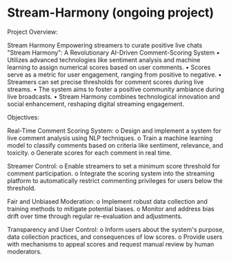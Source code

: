 # Stream-Harmony (ongoing project)

Project Overview: 
 
Stream Harmony Empowering streamers to curate positive live chats 
"Stream Harmony": A Revolutionary AI-Driven Comment-Scoring System 
• Utilizes advanced technologies like sentiment analysis and machine learning to assign 
numerical scores based on user comments. 
• Scores serve as a metric for user engagement, ranging from positive to negative. 
• Streamers can set precise thresholds for comment scores during live streams. 
• The system aims to foster a positive community ambiance during live broadcasts. 
• Stream Harmony combines technological innovation and social enhancement, reshaping 
digital streaming engagement.

Objectives:

Real-Time Comment Scoring System: 
o Design and implement a system for live comment analysis using NLP techniques. 
o Train a machine learning model to classify comments based on criteria like 
sentiment, relevance, and toxicity. 
o Generate scores for each comment in real time. 

Streamer Control: 
o Enable streamers to set a minimum score threshold for comment participation. 
o Integrate the scoring system into the streaming platform to automatically restrict 
commenting privileges for users below the threshold. 

Fair and Unbiased Moderation: 
o Implement robust data collection and training methods to mitigate potential 
biases. 
o Monitor and address bias drift over time through regular re-evaluation and 
adjustments. 

Transparency and User Control: 
o Inform users about the system's purpose, data collection practices, and 
consequences of low scores. 
o Provide users with mechanisms to appeal scores and request manual review by 
human moderators.
